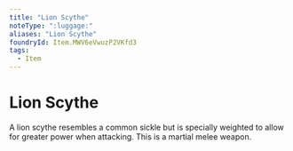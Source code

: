 ```yaml
---
title: "Lion Scythe"
noteType: ":luggage:"
aliases: "Lion Scythe"
foundryId: Item.MWV6eVwuzP2VKfd3
tags:
  - Item
---
```


# Lion Scythe

A lion scythe resembles a common sickle but is specially weighted to allow for greater power when attacking. This is a martial melee weapon.
